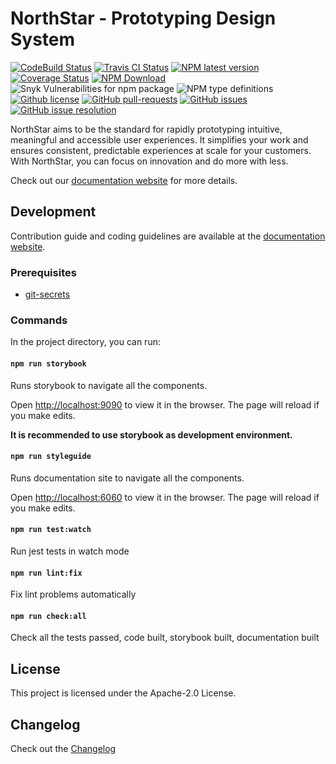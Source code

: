 # NorthStar - Prototyping Design System

[![CodeBuild Status](https://codebuild.us-west-2.amazonaws.com/badges?uuid=eyJlbmNyeXB0ZWREYXRhIjoiTm9JSkpnb2IrV09tcGcwU2E5c0diN1lJaVdkbEQza0FoeVVpWnljb3hSZHBEb09mS1pCMmwva3R5SXlYa2Fqem1NVVUrNGJaSFVMTCt5R1VKZ1hDRm5FPSIsIml2UGFyYW1ldGVyU3BlYyI6Ijkyd2FEMFc5cmlmN3hxUnYiLCJtYXRlcmlhbFNldFNlcmlhbCI6MX0%3D&branch=main)](https://codebuild.us-west-2.amazonaws.com/badges?uuid=eyJlbmNyeXB0ZWREYXRhIjoiTm9JSkpnb2IrV09tcGcwU2E5c0diN1lJaVdkbEQza0FoeVVpWnljb3hSZHBEb09mS1pCMmwva3R5SXlYa2Fqem1NVVUrNGJaSFVMTCt5R1VKZ1hDRm5FPSIsIml2UGFyYW1ldGVyU3BlYyI6Ijkyd2FEMFc5cmlmN3hxUnYiLCJtYXRlcmlhbFNldFNlcmlhbCI6MX0%3D&branch=main)
[![Travis CI Status](https://travis-ci.org/aws/aws-northstar.svg?branch=main)](https://travis-ci.org/aws/aws-northstar)
[![NPM latest version](https://img.shields.io/npm/v/aws-northstar)](https://www.npmjs.com/package/aws-northstar)
[![Coverage Status](https://coveralls.io/repos/github/aws/aws-northstar/badge.svg?branch=main)](https://coveralls.io/github/aws/aws-northstar?branch=main)
[![NPM Download](https://img.shields.io/npm/dw/aws-northstar)](https://www.npmjs.com/package/aws-northstar)
![Snyk Vulnerabilities for npm package](https://img.shields.io/snyk/vulnerabilities/npm/aws-northstar)
![NPM type definitions](https://img.shields.io/npm/types/aws-northstar)
[![Github license](https://img.shields.io/npm/l/aws-northstar)](https://github.com/aws/aws-northstar/blob/main/LICENSE)
[![GitHub pull-requests](https://img.shields.io/github/issues-pr/aws/aws-northstar.svg)](https://github.com/aws/aws-northstar/pulls)
[![GitHub issues](https://img.shields.io/github/issues/aws/aws-northstar)](https://github.com/aws/aws-northstar/issues)
[![GitHub issue resolution](https://isitmaintained.com/badge/resolution/aws/aws-northstar.svg)](https://github.com/aws/aws-northstar/issues)


NorthStar aims to be the standard for rapidly prototyping intuitive, meaningful and accessible user experiences. It simplifies your work and ensures consistent, predictable experiences at scale for your customers. With NorthStar, you can focus on innovation and do more with less.

Check out our [documentation website](https://northstar.aws-prototyping.cloud/) for more details.

## Development

Contribution guide and coding guidelines are available at the [documentation website](https://northstar.aws-prototyping.cloud/).

### Prerequisites

* [git-secrets](https://github.com/awslabs/git-secrets#installing-git-secrets)

### Commands

In the project directory, you can run:

#### `npm run storybook`

Runs storybook to navigate all the components.

Open [http://localhost:9090](http://localhost:9090) to view it in the browser. The page will reload if you make edits.

**It is recommended to use storybook as development environment.**

#### `npm run styleguide`

Runs documentation site to navigate all the components.

Open [http://localhost:6060](http://localhost:6060) to view it in the browser. The page will reload if you make edits.

#### `npm run test:watch`

Run jest tests in watch mode

#### `npm run lint:fix`

Fix lint problems automatically

#### `npm run check:all`

Check all the tests passed, code built, storybook built, documentation built

## License

This project is licensed under the Apache-2.0 License.

## Changelog

Check out the [Changelog](https://github.com/aws/aws-northstar/releases)

